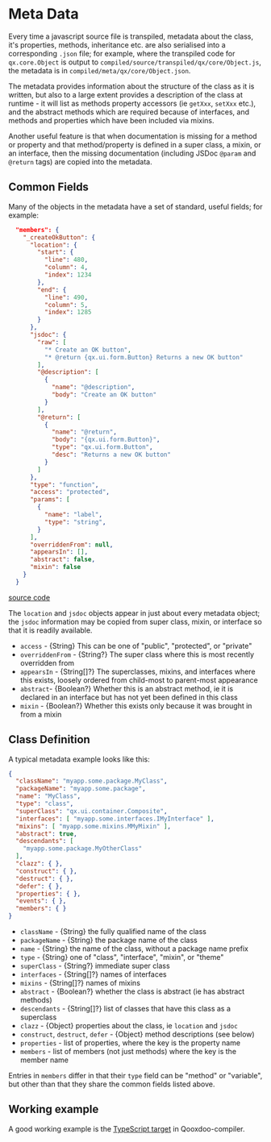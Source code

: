 # Meta Data

Every time a javascript source file is transpiled, metadata about the class,
it's properties, methods, inheritance etc. are also serialised into a
corresponding `.json` file; for example, where the transpiled code for
`qx.core.Object` is output to `compiled/source/transpiled/qx/core/Object.js`, 
the metadata is in `compiled/meta/qx/core/Object.json`.

The metadata provides information about the structure of the class as it is
written, but also to a large extent provides a description of the class at
runtime - it will list as methods property accessors (ie `getXxx`, `setXxx`
etc.), and the abstract methods which are required because of interfaces, and
methods and properties which have been included via mixins.

Another useful feature is that when documentation is missing for a method or
property and that method/property is defined in a super class, a mixin, or an
interface, then the missing documentation (including JSDoc `@param` and
`@return` tags) are copied into the metadata.

## Common Fields

Many of the objects in the metadata have a set of standard, useful fields; for
example:

```json
  "members": {
    "_createOkButton": {
      "location": {
        "start": {
          "line": 480,
          "column": 4,
          "index": 1234
        },
        "end": {
          "line": 490,
          "column": 5,
          "index": 1285
        }
      },
      "jsdoc": {
        "raw": [
          "* Create an OK button",
          "* @return {qx.ui.form.Button} Returns a new OK button"
        ],
        "@description": [
          {
            "name": "@description",
            "body": "Create an OK button"
          }
        ],
        "@return": [
          {
            "name": "@return",
            "body": "{qx.ui.form.Button}",
            "type": "qx.ui.form.Button",
            "desc": "Returns a new OK button"
          }
        ]
      },
      "type": "function",
      "access": "protected",
      "params": [
        {
          "name": "label",
          "type": "string",
        }
      ],
      "overriddenFrom": null,
      "appearsIn": [],
      "abstract": false,
      "mixin": false
    }
  }
```

[source code](/Users/admin/dev/qooxdoo/source/class/qx/ui/container/SlideBar.js:12:17)

The `location` and `jsdoc` objects appear in just about every metadata object;
the `jsdoc` information may be copied from super class, mixin, or interface so
that it is readily available.

- `access` - {String} This can be one of "public", "protected", or "private"
- `overriddenFrom` - {String?} The super class where this is most recently
  overridden from
- `appearsIn` - {String\[]?} The superclasses, mixins, and interfaces where this
  exists, loosely ordered from child-most to parent-most appearance
- `abstract`- {Boolean?} Whether this is an abstract method, ie it is declared
  in an interface but has not yet been defined in this class
- `mixin` - {Boolean?} Whether this exists only because it was brought in from a
  mixin

## Class Definition

A typical metadata example looks like this:

```json
{
  "className": "myapp.some.package.MyClass",
  "packageName": "myapp.some.package",
  "name": "MyClass",
  "type": "class",
  "superClass": "qx.ui.container.Composite",
  "interfaces": [ "myapp.some.interfaces.IMyInterface" ],
  "mixins": [ "myapp.some.mixins.MMyMixin" ],
  "abstract": true,
  "descendants": [
    "myapp.some.package.MyOtherClass"
  ],
  "clazz": { },
  "construct": { },
  "destruct": { },
  "defer": { },
  "properties": { },
  "events": { },
  "members": { }
}
```

- `className` - {String} the fully qualified name of the class
- `packageName` - {String} the package name of the class
- `name` - {String} the name of the class, without a package name prefix
- `type` - {String} one of "class", "interface", "mixin", or "theme"
- `superClass` - {String?} immediate super class
- `interfaces` - {String\[]?} names of interfaces
- `mixins` - {String\[]?} names of mixins
- `abstract` - {Boolean?} whether the class is abstract (ie has abstract
  methods)
- `descendants` - {String\[]?} list of classes that have this class as a
  superclass
- `clazz` - {Object} properties about the class, ie `location` and `jsdoc`
- `construct`, `destruct`, `defer` - {Object} method descriptions (see below)
- `properties` - list of properties, where the key is the property name
- `members` - list of members (not just methods) where the key is the member
  name

Entries in `members` differ in that their `type` field can be "method" or
"variable", but other than that they share the common fields listed above.

## Working example

A good working example is the
[TypeScript target](https://github.com/qooxdoo/qooxdoo/blob/master/source/class/qx/tool/compiler/compiler/targets/TypeScriptWriter.js)
in Qooxdoo-compiler.
